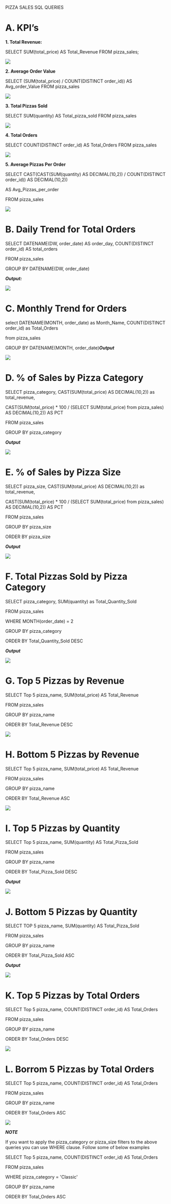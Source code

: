 
PIZZA SALES SQL QUERIES

# **A. KPI’s**

**1. Total Revenue:**

SELECT SUM(total\_price) AS Total\_Revenue FROM pizza\_sales;

![](Aspose.Words.b9786abd-4cc4-4643-b73e-4c55e1e863a0.001.png)

**2. Average Order Value**

SELECT (SUM(total\_price) / COUNT(DISTINCT order\_id)) AS Avg\_order\_Value FROM pizza\_sales

![](Aspose.Words.b9786abd-4cc4-4643-b73e-4c55e1e863a0.002.png)

**3. Total Pizzas Sold**

SELECT SUM(quantity) AS Total\_pizza\_sold FROM pizza\_sales

![](Aspose.Words.b9786abd-4cc4-4643-b73e-4c55e1e863a0.003.png)

**4. Total Orders**

SELECT COUNT(DISTINCT order\_id) AS Total\_Orders FROM pizza\_sales

![](Aspose.Words.b9786abd-4cc4-4643-b73e-4c55e1e863a0.004.png)

**5. Average Pizzas Per Order**

SELECT CAST(CAST(SUM(quantity) AS DECIMAL(10,2)) / COUNT(DISTINCT order\_id)) AS DECIMAL(10,2))

AS Avg\_Pizzas\_per\_order

FROM pizza\_sales

![](Aspose.Words.b9786abd-4cc4-4643-b73e-4c55e1e863a0.005.png)

**B. Daily Trend for Total Orders**
===============================================================================================
SELECT DATENAME(DW, order\_date) AS order\_day, COUNT(DISTINCT order\_id) AS total\_orders

FROM pizza\_sales

GROUP BY DATENAME(DW, order\_date)

***Output:***

![](Aspose.Words.b9786abd-4cc4-4643-b73e-4c55e1e863a0.006.png)

# **C. Monthly Trend for Orders**

select DATENAME(MONTH, order\_date) as Month\_Name, COUNT(DISTINCT order\_id) as Total\_Orders

from pizza\_sales

GROUP BY DATENAME(MONTH, order\_date)***Output***

![](Aspose.Words.b9786abd-4cc4-4643-b73e-4c55e1e863a0.007.png)

# **D. % of Sales by Pizza Category**

SELECT pizza\_category, CAST(SUM(total\_price) AS DECIMAL(10,2)) as total\_revenue,

CAST(SUM(total\_price) \* 100 / (SELECT SUM(total\_price) from pizza\_sales) AS DECIMAL(10,2)) AS PCT

FROM pizza\_sales

GROUP BY pizza\_category

***Output***

![](Aspose.Words.b9786abd-4cc4-4643-b73e-4c55e1e863a0.008.png)

# **E. % of Sales by Pizza Size**

SELECT pizza\_size, CAST(SUM(total\_price) AS DECIMAL(10,2)) as total\_revenue,

CAST(SUM(total\_price) \* 100 / (SELECT SUM(total\_price) from pizza\_sales) AS DECIMAL(10,2)) AS PCT

FROM pizza\_sales

GROUP BY pizza\_size

ORDER BY pizza\_size

***Output***

![](Aspose.Words.b9786abd-4cc4-4643-b73e-4c55e1e863a0.009.png)

# **F. Total Pizzas Sold by Pizza Category**

SELECT pizza\_category, SUM(quantity) as Total\_Quantity\_Sold

FROM pizza\_sales

WHERE MONTH(order\_date) = 2

GROUP BY pizza\_category

ORDER BY Total\_Quantity\_Sold DESC

***Output***

![](Aspose.Words.b9786abd-4cc4-4643-b73e-4c55e1e863a0.010.png)

# **G. Top 5 Pizzas by Revenue**

SELECT Top 5 pizza\_name, SUM(total\_price) AS Total\_Revenue

FROM pizza\_sales

GROUP BY pizza\_name

ORDER BY Total\_Revenue DESC

![](Aspose.Words.b9786abd-4cc4-4643-b73e-4c55e1e863a0.011.png)

# **H. Bottom 5 Pizzas by Revenue**

SELECT Top 5 pizza\_name, SUM(total\_price) AS Total\_Revenue

FROM pizza\_sales

GROUP BY pizza\_name

ORDER BY Total\_Revenue ASC

![](Aspose.Words.b9786abd-4cc4-4643-b73e-4c55e1e863a0.012.png)

# **I. Top 5 Pizzas by Quantity**

SELECT Top 5 pizza\_name, SUM(quantity) AS Total\_Pizza\_Sold

FROM pizza\_sales

GROUP BY pizza\_name

ORDER BY Total\_Pizza\_Sold DESC

***Output***

![](Aspose.Words.b9786abd-4cc4-4643-b73e-4c55e1e863a0.013.png)

# **J. Bottom 5 Pizzas by Quantity**

SELECT TOP 5 pizza\_name, SUM(quantity) AS Total\_Pizza\_Sold

FROM pizza\_sales

GROUP BY pizza\_name

ORDER BY Total\_Pizza\_Sold ASC

***Output***

![](Aspose.Words.b9786abd-4cc4-4643-b73e-4c55e1e863a0.014.png)

# **K. Top 5 Pizzas by Total Orders**

SELECT Top 5 pizza\_name, COUNT(DISTINCT order\_id) AS Total\_Orders

FROM pizza\_sales

GROUP BY pizza\_name

ORDER BY Total\_Orders DESC

![](Aspose.Words.b9786abd-4cc4-4643-b73e-4c55e1e863a0.015.png)

# **L. Borrom 5 Pizzas by Total Orders**

SELECT Top 5 pizza\_name, COUNT(DISTINCT order\_id) AS Total\_Orders

FROM pizza\_sales

GROUP BY pizza\_name

ORDER BY Total\_Orders ASC

![](Aspose.Words.b9786abd-4cc4-4643-b73e-4c55e1e863a0.016.png)

***NOTE***

If you want to apply the pizza\_category or pizza\_size filters to the above queries you can use WHERE clause. Follow some of below examples

SELECT Top 5 pizza\_name, COUNT(DISTINCT order\_id) AS Total\_Orders

FROM pizza\_sales

WHERE pizza\_category = 'Classic'

GROUP BY pizza\_name

ORDER BY Total\_Orders ASC
